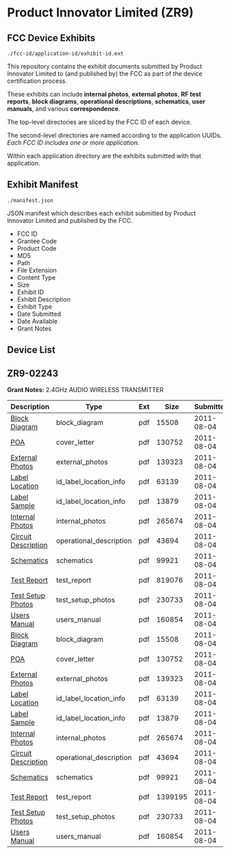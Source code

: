 # Product Innovator Limited (ZR9)
## FCC Device Exhibits

```
./fcc-id/application-id/exhibit-id.ext
```

This repository contains the exhibit documents submitted by Product Innovator Limited to (and published by) the FCC as part of the device certification process.

These exhibits can include **internal photos**, **external photos**, **RF test reports**, **block diagrams**, **operational descriptions**, **schematics**, **user manuals**, and various **correspondence**.

The top-level directories are sliced by the FCC ID of each device.

The second-level directories are named according to the application UUIDs. *Each FCC ID includes one or more application.*

Within each application directory are the exhibits submitted with that application. 

## Exhibit Manifest

```
./manifest.json
```

JSON manifest which describes each exhibit submitted by Product Innovator Limited and published by the FCC.

- FCC ID
- Grantee Code
- Product Code
- MD5
- Path
- File Extension
- Content Type
- Size
- Exhibit ID
- Exhibit Description
- Exhibit Type
- Date Submitted
- Date Available
- Grant Notes

## Device List
## ZR9-02243
**Grant Notes:** 2.4GHz AUDIO WIRELESS TRANSMITTER

| Description | Type | Ext | Size | Submitted | Available |
| ----------- | ---- | --- | ---- | --------- | --------- |
| [Block Diagram](ZR9-02243/c5d1b5ef9833890bec695db490c89b39/1517278.pdf) | block_diagram | pdf | 15508 | 2011-08-04 | 2011-08-04 |
| [POA](ZR9-02243/c5d1b5ef9833890bec695db490c89b39/1517285.pdf) | cover_letter | pdf | 130752 | 2011-08-04 | 2011-08-04 |
| [External Photos](ZR9-02243/c5d1b5ef9833890bec695db490c89b39/1517281.pdf) | external_photos | pdf | 139323 | 2011-08-04 | 2011-08-04 |
| [Label Location](ZR9-02243/c5d1b5ef9833890bec695db490c89b39/1517282.pdf) | id_label_location_info | pdf | 63139 | 2011-08-04 | 2011-08-04 |
| [Label Sample](ZR9-02243/c5d1b5ef9833890bec695db490c89b39/1517283.pdf) | id_label_location_info | pdf | 13879 | 2011-08-04 | 2011-08-04 |
| [Internal Photos](ZR9-02243/c5d1b5ef9833890bec695db490c89b39/1517284.pdf) | internal_photos | pdf | 265674 | 2011-08-04 | 2011-08-04 |
| [Circuit Description](ZR9-02243/c5d1b5ef9833890bec695db490c89b39/1517279.pdf) | operational_description | pdf | 43694 | 2011-08-04 | 2011-08-04 |
| [Schematics](ZR9-02243/c5d1b5ef9833890bec695db490c89b39/1517286.pdf) | schematics | pdf | 99921 | 2011-08-04 | 2011-08-04 |
| [Test Report](ZR9-02243/c5d1b5ef9833890bec695db490c89b39/1517302.pdf) | test_report | pdf | 819076 | 2011-08-04 | 2011-08-04 |
| [Test Setup Photos](ZR9-02243/c5d1b5ef9833890bec695db490c89b39/1517287.pdf) | test_setup_photos | pdf | 230733 | 2011-08-04 | 2011-08-04 |
| [Users Manual](ZR9-02243/c5d1b5ef9833890bec695db490c89b39/1517288.pdf) | users_manual | pdf | 160854 | 2011-08-04 | 2011-08-04 |
| [Block Diagram](ZR9-02243/97265c15ce413509504c98aca0328b99/1517278.pdf) | block_diagram | pdf | 15508 | 2011-08-04 | 2011-08-04 |
| [POA](ZR9-02243/97265c15ce413509504c98aca0328b99/1517285.pdf) | cover_letter | pdf | 130752 | 2011-08-04 | 2011-08-04 |
| [External Photos](ZR9-02243/97265c15ce413509504c98aca0328b99/1517281.pdf) | external_photos | pdf | 139323 | 2011-08-04 | 2011-08-04 |
| [Label Location](ZR9-02243/97265c15ce413509504c98aca0328b99/1517282.pdf) | id_label_location_info | pdf | 63139 | 2011-08-04 | 2011-08-04 |
| [Label Sample](ZR9-02243/97265c15ce413509504c98aca0328b99/1517283.pdf) | id_label_location_info | pdf | 13879 | 2011-08-04 | 2011-08-04 |
| [Internal Photos](ZR9-02243/97265c15ce413509504c98aca0328b99/1517284.pdf) | internal_photos | pdf | 265674 | 2011-08-04 | 2011-08-04 |
| [Circuit Description](ZR9-02243/97265c15ce413509504c98aca0328b99/1517279.pdf) | operational_description | pdf | 43694 | 2011-08-04 | 2011-08-04 |
| [Schematics](ZR9-02243/97265c15ce413509504c98aca0328b99/1517286.pdf) | schematics | pdf | 99921 | 2011-08-04 | 2011-08-04 |
| [Test Report](ZR9-02243/97265c15ce413509504c98aca0328b99/1517280.pdf) | test_report | pdf | 1399195 | 2011-08-04 | 2011-08-04 |
| [Test Setup Photos](ZR9-02243/97265c15ce413509504c98aca0328b99/1517287.pdf) | test_setup_photos | pdf | 230733 | 2011-08-04 | 2011-08-04 |
| [Users Manual](ZR9-02243/97265c15ce413509504c98aca0328b99/1517288.pdf) | users_manual | pdf | 160854 | 2011-08-04 | 2011-08-04 |
